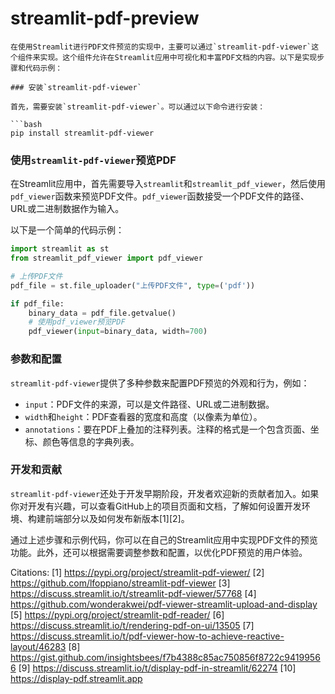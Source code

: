 # streamlit-pdf-preview
```
在使用Streamlit进行PDF文件预览的实现中，主要可以通过`streamlit-pdf-viewer`这个组件来实现。这个组件允许在Streamlit应用中可视化和丰富PDF文档的内容。以下是实现步骤和代码示例：

### 安装`streamlit-pdf-viewer`

首先，需要安装`streamlit-pdf-viewer`。可以通过以下命令进行安装：

```bash
pip install streamlit-pdf-viewer
```

### 使用`streamlit-pdf-viewer`预览PDF

在Streamlit应用中，首先需要导入`streamlit`和`streamlit_pdf_viewer`，然后使用`pdf_viewer`函数来预览PDF文件。`pdf_viewer`函数接受一个PDF文件的路径、URL或二进制数据作为输入。

以下是一个简单的代码示例：

```python
import streamlit as st
from streamlit_pdf_viewer import pdf_viewer

# 上传PDF文件
pdf_file = st.file_uploader("上传PDF文件", type=('pdf'))

if pdf_file:
    binary_data = pdf_file.getvalue()
    # 使用pdf_viewer预览PDF
    pdf_viewer(input=binary_data, width=700)
```

### 参数和配置

`streamlit-pdf-viewer`提供了多种参数来配置PDF预览的外观和行为，例如：

- `input`：PDF文件的来源，可以是文件路径、URL或二进制数据。
- `width`和`height`：PDF查看器的宽度和高度（以像素为单位）。
- `annotations`：要在PDF上叠加的注释列表。注释的格式是一个包含页面、坐标、颜色等信息的字典列表。

### 开发和贡献

`streamlit-pdf-viewer`还处于开发早期阶段，开发者欢迎新的贡献者加入。如果你对开发有兴趣，可以查看GitHub上的项目页面和文档，了解如何设置开发环境、构建前端部分以及如何发布新版本[1][2]。

通过上述步骤和示例代码，你可以在自己的Streamlit应用中实现PDF文件的预览功能。此外，还可以根据需要调整参数和配置，以优化PDF预览的用户体验。

Citations:
[1] https://pypi.org/project/streamlit-pdf-viewer/
[2] https://github.com/lfoppiano/streamlit-pdf-viewer
[3] https://discuss.streamlit.io/t/streamlit-pdf-viewer/57768
[4] https://github.com/wonderakwei/pdf-viewer-streamlit-upload-and-display
[5] https://pypi.org/project/streamlit-pdf-reader/
[6] https://discuss.streamlit.io/t/rendering-pdf-on-ui/13505
[7] https://discuss.streamlit.io/t/pdf-viewer-how-to-achieve-reactive-layout/46283
[8] https://gist.github.com/insightsbees/f7b4388c85ac750856f8722c94199566
[9] https://discuss.streamlit.io/t/display-pdf-in-streamlit/62274
[10] https://display-pdf.streamlit.app
```
